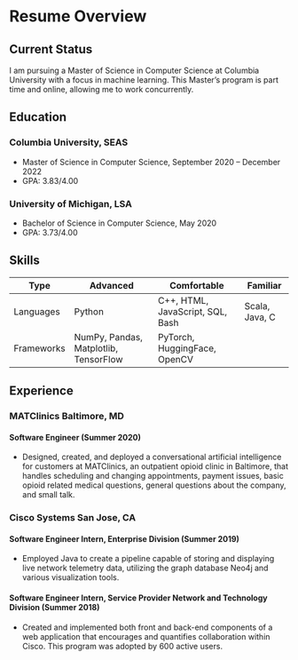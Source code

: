 # Resume Overview
## Current Status

I am pursuing a Master of Science in Computer Science at Columbia University with a focus in machine learning. This Master’s program is part time and online, allowing me to work concurrently.
## Education
### Columbia University, SEAS
 - Master of Science in Computer Science, September 2020 – December 2022
 - GPA: 3.83/4.00

### University of Michigan, LSA
 - Bachelor of Science in Computer Science, May 2020
 - GPA: 3.73/4.00
 
## Skills

Type | Advanced | Comfortable | Familiar
--- | --- | --- | ---
Languages | Python | C++, HTML, JavaScript, SQL, Bash | Scala, Java, C
Frameworks| NumPy, Pandas, Matplotlib, TensorFlow | PyTorch, HuggingFace, OpenCV |

## Experience

### MATClinics Baltimore, MD

#### Software Engineer (Summer 2020)
- Designed, created, and deployed a conversational artificial intelligence for customers at MATClinics, an outpatient opioid clinic in Baltimore, that handles scheduling and changing appointments, payment issues, basic opioid related medical questions, general questions about the company, and small talk.


### Cisco Systems San Jose, CA 

#### Software Engineer Intern, Enterprise Division (Summer 2019)
- Employed Java to create a pipeline capable of storing and displaying live network telemetry data, utilizing the graph database Neo4j and various visualization tools.


#### Software Engineer Intern, Service Provider Network and Technology Division (Summer 2018)
- Created and implemented both front and back-end components of a web application that encourages and quantifies collaboration within Cisco. This program was adopted by 600 active users.
